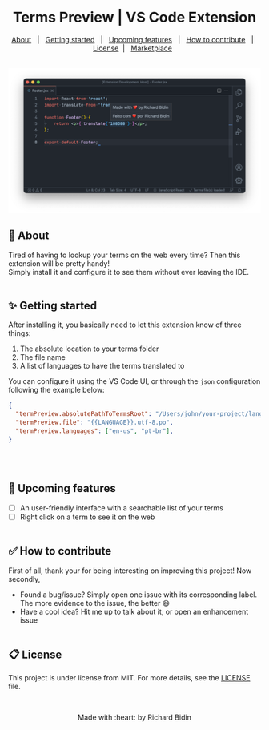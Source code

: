 &#xa0;
<h1 align="center">Terms Preview | VS Code Extension</h1>
<p align="center">
  <a href="#-about">About</a> &#xa0; | &#xa0; 
  <a href="#-getting-started">Getting started</a> &#xa0; | &#xa0;
  <a href="#-upcoming-features">Upcoming features</a> &#xa0; | &#xa0;
  <a href="#-how-to-contribute">How to contribute</a> &#xa0; | &#xa0;
  <a href="#memo-license">License</a> &#xa0;| &#xa0;
  <a href="#memo-license">Marketplace</a> &#xa0;
</p>
&#xa0;
<img alt="Extension screenshot" src="https://github.com/nidib/term-preview/blob/v1.0.0/screenshot.png?raw=true" />

## 🎯 About
Tired of having to lookup your terms on the web every time? Then this extension will be pretty handy!</br>
Simply install it and configure it to see them without ever leaving the IDE.
</br></br>

## ✨ Getting started
After installing it, you basically need to let this extension know of three things: </br>
1. The absolute location to your terms folder
2. The file name
3. A list of languages to have the terms translated to

You can configure it using the VS Code UI, or through the `json` configuration following the example below:
```json
{
  "termPreview.absolutePathToTermsRoot": "/Users/john/your-project/language/terms",
  "termPreview.file": "{{LANGUAGE}}.utf-8.po",
  "termPreview.languages": ["en-us", "pt-br"],
}
```
</br></br>


## 🚀 Upcoming features
- [ ] An user-friendly interface with a searchable list of your terms
- [ ] Right click on a term to see it on the web
</br></br>

## ✅ How to contribute
First of all, thank your for being interesting on improving this project! Now secondly, </br>
- Found a bug/issue? Simply open one issue with its corresponding label. The more evidence to the issue, the better :smile:
- Have a cool idea? Hit me up to talk about it, or open an enhancement issue
</br></br>

## 📋 License
This project is under license from MIT. For more details, see the [LICENSE](LICENSE.md) file.

&#xa0;
<p align="center">Made with :heart: by Richard Bidin</p>
&#xa0;